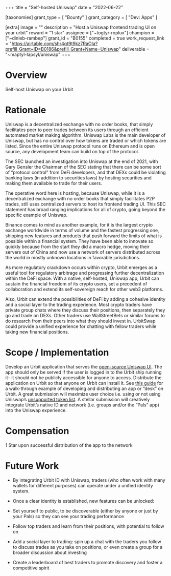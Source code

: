 +++
title = "Self-hosted Uniswap"
date = "2022-06-22"

[taxonomies]
grant_type = [ "Bounty" ]
grant_category = [ "Dev: Apps" ]

[extra]
image = ""
description = "Host a Uniswap frontend trading UI on your urbit"
reward = "1 star"
assignee = ["~togtyr-roplux"]
champion = ["~dinleb-rambep"]
grant_id = "B0155"
completed = true
work_request_link = "https://airtable.com/shr4qt9t9kz7RaOIa?prefill_Grant+ID=B0186&prefill_Grant+Name=Uniswap"
deliverable = "~maptyl-lapsyl/uniswap"
+++

# Overview

Self-host Uniswap on your Urbit 

# Rationale 

Uniswap is a decentralized exchange with no order books, that simply facilitates peer to peer trades between its users through an efficient automated market making algorithm. Uniswap Labs is the main developer of Uniswap, but has no control over how tokens are traded or which tokens are listed. Since the entire Uniswap protocol runs on Ethereum and is open source, any development team can build on top of the protocol. 

The SEC launched an investigation into Uniswap at the end of 2021, with Gary Gensler the Chairman of the SEC stating that there can be some sort of “protocol control” from DeFi developers, and that DEXs could be violating banking laws (in addition to securities laws) by hosting securities and making them available to trade for their users. 

The operative word here is hosting, because Uniswap, while it is a decentralized exchange with no order books that simply facilitates P2P trades, still uses centralized servers to host its frontend trading UI. This SEC statement has broad ranging implications for all of crypto, going beyond the specific example of Uniswap. 

Binance comes to mind as another example, for it is the largest crypto exchange worldwide in terms of volume and the fastest progressing one, shipping new features and products that push forward the limits of what is possible within a financial system. They have been able to innovate so quickly because from the start they did a macro hedge, moving their servers out of China and now use a network of servers distributed across the world in mostly unknown locations in favorable jurisdictions. 

As more regulatory crackdown occurs within crypto, Urbit emerges as a useful tool for regulatory arbitrage and progressing further decentralization within the DeFi space. With a native, self-hosted, Uniswap app, Urbit can sustain the financial freedom of its crypto users, set a precedent of collaboration and extend its self-sovereign reach for other web3 platforms.  

Also, Urbit can extend the possibilities of DeFi by adding a cohesive identity and a social layer to the trading experience. Most crypto traders have private group chats where they discuss their positions, then separately they go and trade on DEXs. Other traders use WallStreetBets or similar forums to do research from their peers into what they should invest in. UrbitSwap could provide a unified experience for chatting with fellow traders while taking new financial positions. 

# Scope / Implementation 

Develop an Urbit application that serves the [open-source Uniswap UI](https://github.com/Uniswap/interface). The app should only be served if the user is logged in to the Urbit ship running it– it should not be publicly accessible for anyone to access. Distribute the application on Urbit so that anyone on Urbit can install it. See [this guide](https://urbit.org/docs/userspace/dist/guide) for a walk-through example of developing and distributing an app or “desk” on Urbit. A great submission will maximize user choice i.e. using or not using Uniswap’s [unsupported token list](https://github.com/Uniswap/uniswap-interface/blob/main/src/constants/tokenLists/unsupported.tokenlist.json). A stellar submission will creatively integrate Urbit’s native ID and network (i.e. groups and/or the “Pals” app) into the Uniswap experience.

# Compensation

1 Star upon successful distribution of the app to the network

# Future Work

- By integrating Urbit ID with Uniswap, traders (who often work with many wallets for different purposes) can operate under a unified identity system. 

- Once a clear identity is established, new features can be unlocked:

- Set yourself to public, to be discoverable (either by anyone or just by your Pals) so they can see your trading performance

- Follow top traders and learn from their positions, with potential to follow on 

- Add a social layer to trading: spin up a chat with the traders you follow to discuss trades as you take on positions, or even create a group for a broader discussion about investing

- Create a leaderboard of best traders to promote discovery and foster a competitive spirit 
